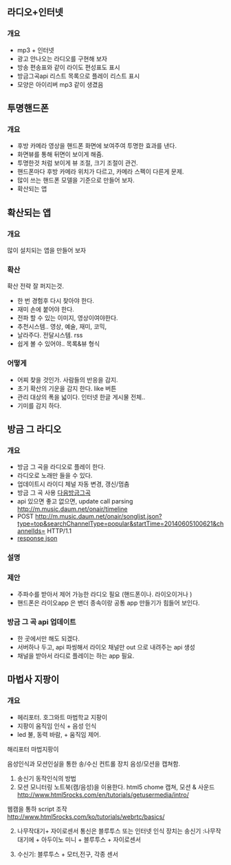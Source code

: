 

라디오+인터넷
--------------------
### 개요
- mp3 + 인터넷
- 광고 안나오는 라디오를 구현해 보자
- 방송 편송표와 같이 라이도 편성표도 표시
- 방금그곡api 리스트 목록으로 플레이 리스트 표시
- 모양은 아이리버 mp3 같이 생겼음

투명핸드폰
------------

### 개요
- 후방 카메라 영상을 핸드폰 화면에 보여주여 투명한 효과를 낸다.
- 화면뷰를 통해 뒤면이 보이게 해줌.
- 투명한것 처럼 보이게 뷰 조절, 크기 조절이 관건.
- 핸드폰마다 후방 카메라 위치가 다르고, 카메라 스펙이 다른게 문제.
- 많이 쓰는 핸드폰 모델을 기준으로 만들어 보자.
- 확산되는 앱

확산되는 앱
------------

### 개요
많이 설치되는 앱을 만들어 보자

### 확산
확산 전략 잘 퍼지는것.
- 한 번 경험후 다시 찾아야 한다.
- 재미 손에 붙어야 한다.
- 전파 할 수 있는 이미지, 영상이여야한다.
- 추천시스템.. 영상, 예술, 재미, 코믹,
- 날라주다. 전달시스템. rss
- 쉽게 볼 수 있어야..  목록&뷰 형식

### 어떻게
- 어찌 찾을 것인가. 사람들의 반응을 감지.
- 초기 확산의 기운을 감지 한다. like 버튼
- 관리 대상의 폭을 넓이다. 인터넷 한글 게시물 전체..
- 기미를 감지 하다.


방금 그 라디오
-----------------

### 개요
- 방금 그 곡을 라디오로 플레이 한다.
- 라디오로 노래만 들을 수 있다.
- 업데이트시 라이디 체널 자동 변경, 갱신/멈춤
- 방금 그 곡 사용  [다음방금그곡]( http://m.music.daum.net/onair/timeline)
- api 있으면 좋고 없으면, update call parsing http://m.music.daum.net/onair/timeline
- POST http://m.music.daum.net/onair/songlist.json?type=top&searchChannelType=popular&startTime=20140605100621&channelIds= HTTP/1.1
- [response json](onair.txt)

### 설명

### 제안
- 주파수를 받아서 제어 가능한 라디오 필요 (핸드폰이나. 라이오이거나 )
- 핸드폰은 라이오app 은 밴더 종속이랑 공통 app 만들기가 힘들어 보인다.

### 방금 그 곡 api 업데이트
- 한 곳에서만 해도 되겠다.
- 서버하나 두고, api 파씽해서 라이오 채널만 out 으로 내려주는 api 생성
- 채널을 받아서 라디로 플레이는 하는 app 필요.

마법사 지팡이
-------------

### 개요
- 헤리포터. 호그와트 마법학교 지팡이
- 지팡이 움직임 인식  + 음성 인식
- led 불, 동력 바람, + 움직임 제어.

해리포터 마법지팡이

음성인식과 모션인실을 통한 송/수신 컨트롤 장치
음성/모션을 캡쳐함.

1. 송신기 동작인식의 방법
1. 모션 모니터링  노트북(캠/음성)을 이용한다.
html5 chome 캡쳐, 모션 & 사운드
http://www.html5rocks.com/en/tutorials/getusermedia/intro/

웹캠을 통하 script 조작
http://www.html5rocks.com/ko/tutorials/webrtc/basics/

2. 나무작대기+ 자이로센서
통신은 블루투스 또는  인터넷
인식 장치는  송신기 :나무작대기에 + 아두이노 미니 + 블루투스 + 자이로센서

2. 수신기:
블루투스 + 모터,전구, 각종 센서

